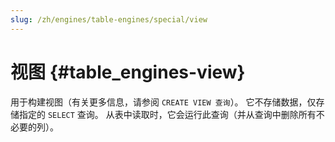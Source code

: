 ```yaml
---
slug: /zh/engines/table-engines/special/view
---
```

# 视图 {#table_engines-view}

用于构建视图（有关更多信息，请参阅 `CREATE VIEW 查询`）。 它不存储数据，仅存储指定的 `SELECT` 查询。 从表中读取时，它会运行此查询（并从查询中删除所有不必要的列）。


